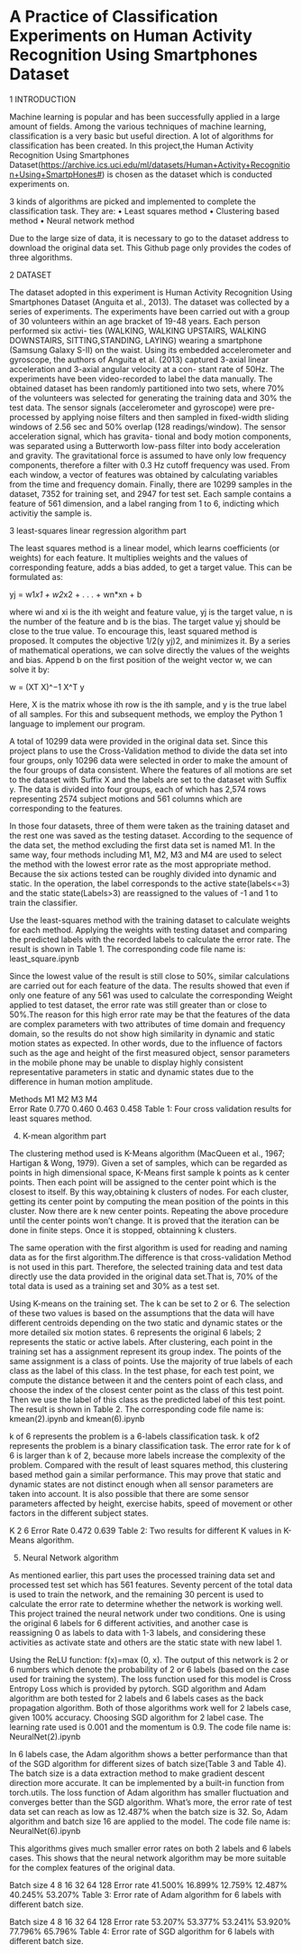 # A Practice of Classification Experiments on Human Activity Recognition Using Smartphones Dataset

1	INTRODUCTION

Machine learning is popular and has been successfully applied in a large amount of fields. Among the various techniques of machine learning, classification is a very basic but useful direction. A lot of algorithms for classification has been created.  In this project,the Human Activity Recognition Using Smartphones Dataset(https://archive.ics.uci.edu/ml/datasets/Human+Activity+Recognition+Using+SmartpHones#) is chosen as the dataset which is conducted experiments on. 


3 kinds of algorithms are picked and implemented to complete the classification task. They are:
•	Least squares method
•	Clustering based method
•	Neural network method


Due to the large size of data, it is necessary to go to the dataset address to download the original data set. This Github page only provides the codes of three algorithms.

2	DATASET

The dataset adopted in this experiment is Human Activity Recognition Using Smartphones Dataset  (Anguita et al., 2013).  The dataset was collected by a series of experiments. The experiments have been carried out with a group of 30 volunteers within an age bracket of 19-48 years. Each person performed six activi- ties (WALKING, WALKING UPSTAIRS, WALKING DOWNSTAIRS, SITTING,STANDING, LAYING) wearing a smartphone (Samsung Galaxy S-II) on the waist. Using its embedded accelerometer and gyroscope, the authors of Anguita et al. (2013) captured 3-axial linear acceleration and 3-axial angular velocity at a con- stant rate of 50Hz. The experiments have been video-recorded to label the data manually. The obtained dataset has been randomly partitioned into two sets, where 70% of the volunteers was selected for generating the training data and 30% the test data.
The sensor signals (accelerometer and gyroscope) were pre-processed by applying noise filters and then sampled in fixed-width sliding windows of 2.56 sec and 50% overlap (128 readings/window). The sensor acceleration signal, which has gravita- tional and body motion components, was separated using a Butterworth low-pass filter into body acceleration and gravity. The gravitational force is assumed to have only low frequency components, therefore a filter with 0.3 Hz cutoff frequency was used. From each window, a vector of features was obtained by calculating variables from the time and frequency domain.
Finally, there are 10299 samples in the dataset, 7352 for training set, and 2947 for test set. Each sample contains a feature of 561 dimension, and a label ranging from 1 to 6, indicting which activitiy the sample is.

3	least-squares linear regression algorithm part

The least squares method is a linear model, which learns coefficients (or weights) for each feature. It multiplies weights and the values of corresponding feature, adds a bias added, to get a target value. This can be formulated as:

yj = w1*x1 + w2*x2 + . . . + wn*xn + b

where wi and xi is the ith weight and feature value, yj is the target value, n is the number of the feature and b is the bias. The target value yj should be close to the true value. To encourage this, least squared method is proposed. It computes the objective 1/2(y yj)2, and minimizes it. By a series of mathematical operations, we can solve directly the values of the weights and bias. Append b on the first position of the weight vector w, we can solve it by:

w = (XT X)^−1 X^T y

Here,  X  is the matrix whose ith row is the ith sample,  and y is the true label of     all samples. For this and subsequent methods, we employ the Python 1 language to implement our program.


A total of 10299 data were provided in the original data set. Since this project plans to use the Cross-Validation method to divide the data set into four groups, only 10296 data were selected in order to make the amount of the four groups of data consistent. Where the features of all motions are set to the dataset with Suffix X and the labels are set to the dataset with Suffix y. The data is divided into four groups, each of which has 2,574 rows representing 2574 subject motions and 561 columns which are corresponding to the features. 

In those four datasets, three of them were taken as the training dataset and the rest one was saved as the testing dataset. According to the sequence of the data set, the method excluding the first data set is named M1. In the same way, four methods including M1, M2, M3 and M4 are used to select the method with the lowest error rate as the most appropriate method. Because the six actions tested can be roughly divided into dynamic and static. In the operation, the label corresponds to the active state(labels<=3) and the static state(Labels>3) are reassigned to the values of -1 and 1 to train the classifier.

Use the least-squares method with the training dataset to calculate weights for each method. Applying the weights with testing dataset and comparing the predicted labels with the recorded labels to calculate the error rate. The result is shown in Table 1. The corresponding code file name is: least_square.ipynb


Since the lowest value of the result is still close to 50%, similar calculations are carried out for each feature of the data. The results showed that even if only one feature of any 561 was used to calculate the corresponding Weight applied to test dataset, the error rate was still greater than or close to 50%.The reason for this high error rate may be that the features of the data are complex parameters with two attributes of time domain and frequency domain, so the results do not show high similarity in dynamic and static motion states as expected. In other words, due to the influence of factors such as the age and height of the first measured object, sensor parameters in the mobile phone may be unable to display highly consistent representative parameters in static and dynamic states due to the difference in human motion amplitude.

  Methods  	    M1	    M2	    M3	  M4  
Error Rate 	 0.770	 0.460	 0.463	0.458
Table 1: Four cross validation results for least squares method.



4.	K-mean algorithm part

The clustering method used is K-Means algorithm (MacQueen et al., 1967; Hartigan & Wong, 1979). Given a set of samples, which can be regarded as points in high dimensional space, K-Means first sample k points as k center points. Then each point will be assigned to the center point which is the closest to itself. By this way,obtaining k clusters  of nodes. For each cluster, getting its center point by computing the mean position of the points in this cluster. Now there are k new center points. Repeating the above procedure until the center points won’t change. It is proved that the iteration can be done in finite steps. Once it is stopped, obtainning k clusters.

The same operation with the first algorithm is used for reading and naming data as for the first algorithm.The difference is that cross-validation Method is not used in this part. Therefore, the selected training data and test data directly use the data provided in the original data set.That is, 70% of the total data is used as a training set and 30% as a test set.

Using K-means on the training set. The k can be set to 2 or 6. The selection of these two values is based on the assumptions that the data will have different centroids
depending on the two static and dynamic states or the more detailed six motion states. 6 represents the original 6 labels; 2 represents the static or active labels. After clustering, each point in the training set has a assignment represent its group index. The points of the same assignment is a class of points. Use the majority of true labels of each class as the label of this class. In the test phase, for each test point, we compute the distance between it and the centers point of each class, and choose the index of the closest center point as the class of this test point. Then we use the label of this class as the predicted label of this test point. The result is shown in Table 2. The corresponding code file name is: kmean(2).ipynb and kmean(6).ipynb

k of 6 represents the problem is a 6-labels classification task. k of2 represents the problem is a binary classification task. The error rate for k of 6 is larger than k of 2,
because more labels increase the complexity of the problem. Compared with the result of least squares method, this clustering based method gain a similar performance. This
may prove that static and dynamic states are not distinct enough when all sensor parameters are taken into account. It is also possible that there are some sensor parameters affected by height, exercise habits, speed of movement or other factors in the different subject states.

   
   K        2       6
Error Rate  0.472  0.639
Table 2: Two results for different K values in K-Means algorithm.


5.	Neural Network algorithm

As mentioned earlier, this part uses the processed training data set and processed test set which has 561 features. Seventy percent of the total data is used to train the network, and the remaining 30 percent is used to calculate the error rate to determine whether the network is working well. This project trained the neural network under two conditions. One is using the original 6 labels for 6 different activities, and another case is reassigning 0 as labels to data with 1-3 labels, and considering these activities as activate state and others are the static state with new label 1.

Using the ReLU function: f(x)=max (0, x). The output of this network is 2 or 6 numbers which denote the probability of 2 or 6 labels (based on the case used for training the system). The loss function used for this model is Cross Entropy Loss which is provided by pytorch. SGD algorithm and Adam algorithm are both tested for 2 labels and 6 labels cases as the back propagation algorithm. Both of those algorithms work well for 2 labels case, given 100% accuracy. Choosing SGD algorithm for 2 label case. The learning rate used is 0.001 and the momentum is 0.9. The code file name is: NeuralNet(2).ipynb


 In 6 labels case, the Adam algorithm shows a better performance than that of the SGD algorithm for different sizes of batch size(Table 3 and Table 4). The batch size is a data extraction method to make gradient descent direction more accurate. It can be implemented by a built-in function from torch.utils. The loss function of Adam algorithm has smaller fluctuation and converges better than the SGD algorithm. What’s more, the error rate of test data set can reach as low as 12.487% when the batch size is 32. So, Adam algorithm and batch size 16 are applied to the model. The code file name is: NeuralNet(6).ipynb
 
This algorithms gives much smaller error rates on both 2 labels and 6 labels cases. This shows that the neural network algorithm may be more suitable for the complex features of the original data.

Batch size	   4	       8	       16	      32	      64	        128
Error rate	41.500%	  16.899%	  12.759%	  12.487%	   40.245%	  53.207%
Table 3: Error rate of Adam algorithm for 6 labels with different batch size.

Batch size	    4	        8	        16	      32	     64	     128
Error rate	 53.207%	 53.377%	 53.241%	 53.920% 	77.796%	  65.796%
Table 4: Error rate of SGD algorithm for 6 labels with different batch size.




